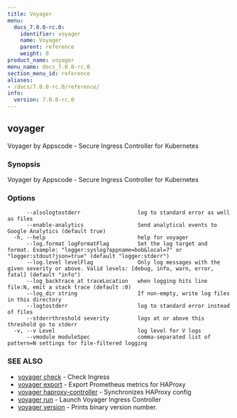 ```yaml
---
title: Voyager
menu:
  docs_7.0.0-rc.0:
    identifier: voyager
    name: Voyager
    parent: reference
    weight: 0
product_name: voyager
menu_name: docs_7.0.0-rc.0
section_menu_id: reference
aliases:
- /docs/7.0.0-rc.0/reference/
info:
  version: 7.0.0-rc.0
---
```


## voyager

Voyager by Appscode - Secure Ingress Controller for Kubernetes

### Synopsis

Voyager by Appscode - Secure Ingress Controller for Kubernetes

### Options

```
      --alsologtostderr                  log to standard error as well as files
      --enable-analytics                 Send analytical events to Google Analytics (default true)
  -h, --help                             help for voyager
      --log.format logFormatFlag         Set the log target and format. Example: "logger:syslog?appname=bob&local=7" or "logger:stdout?json=true" (default "logger:stderr")
      --log.level levelFlag              Only log messages with the given severity or above. Valid levels: [debug, info, warn, error, fatal] (default "info")
      --log_backtrace_at traceLocation   when logging hits line file:N, emit a stack trace (default :0)
      --log_dir string                   If non-empty, write log files in this directory
      --logtostderr                      log to standard error instead of files
      --stderrthreshold severity         logs at or above this threshold go to stderr
  -v, --v Level                          log level for V logs
      --vmodule moduleSpec               comma-separated list of pattern=N settings for file-filtered logging
```

### SEE ALSO

* [voyager check](/docs/7.0.0-rc.0/reference/voyager_check)	 - Check Ingress
* [voyager export](/docs/7.0.0-rc.0/reference/voyager_export)	 - Export Prometheus metrics for HAProxy
* [voyager haproxy-controller](/docs/7.0.0-rc.0/reference/voyager_haproxy-controller)	 - Synchronizes HAProxy config
* [voyager run](/docs/7.0.0-rc.0/reference/voyager_run)	 - Launch Voyager Ingress Controller
* [voyager version](/docs/7.0.0-rc.0/reference/voyager_version)	 - Prints binary version number.

